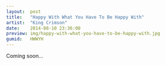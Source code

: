 ```yaml
---
layout:  post
title:   "Happy With What You Have To Be Happy With"
artist:  "King Crimson"
date:    2014-08-10 23:36:00
preview: img/happy-with-what-you-have-to-be-happy-with.jpg
gumid:   HWWYH
---
```


Coming soon...

<!-- vim: set tw=79 spell spelllang=en: -->
